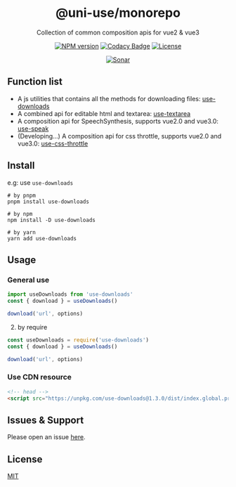 <div style="text-align: center;" align="center">

# @uni-use/monorepo

Collection of common composition apis for vue2 & vue3

[![NPM version][npm-image]][npm-url]
[![Codacy Badge][codacy-image]][codacy-url]
[![License][license-image]][license-url]

[![Sonar][sonar-image]][sonar-url]

</div>

## Function list

- A js utilities that contains all the methods for downloading files: [use-downloads](https://github.com/saqqdy/uni-use/tree/master/packages/downloads)
- A combined api for editable html and textarea: [use-textarea](https://github.com/saqqdy/uni-use/tree/master/packages/textarea)
- A composition api for SpeechSynthesis, supports vue2.0 and vue3.0: [use-speak](https://github.com/saqqdy/uni-use/tree/master/packages/speak)
- (Developing...) A composition api for css throttle, supports vue2.0 and vue3.0: [use-css-throttle](https://github.com/saqqdy/uni-use/tree/master/packages/css-throttle)

## Install

e.g: use `use-downloads`

```shell
# by pnpm
pnpm install use-downloads

# by npm
npm install -D use-downloads

# by yarn
yarn add use-downloads
```

## Usage

### General use

```js
import useDownloads from 'use-downloads'
const { download } = useDownloads()

download('url', options)
```

2. by require

```js
const useDownloads = require('use-downloads')
const { download } = useDownloads()

download('url', options)
```

### Use CDN resource

```html
<!-- head -->
<script src="https://unpkg.com/use-downloads@1.3.0/dist/index.global.prod.js"></script>
```

## Issues & Support

Please open an issue [here](https://github.com/saqqdy/uni-use/issues).

## License

[MIT](LICENSE)

[npm-image]: https://img.shields.io/npm/v/@uni-use/monorepo.svg?style=flat-square
[npm-url]: https://npmjs.org/package/@uni-use/monorepo
[codacy-image]: https://app.codacy.com/project/badge/Grade/f70d4880e4ad4f40aa970eb9ee9d0696
[codacy-url]: https://www.codacy.com/gh/saqqdy/@uni-use/monorepo/dashboard?utm_source=github.com&utm_medium=referral&utm_content=saqqdy/@uni-use/monorepo&utm_campaign=Badge_Grade
[license-image]: https://img.shields.io/badge/License-MIT-blue.svg
[license-url]: LICENSE
[sonar-image]: https://sonarcloud.io/api/project_badges/quality_gate?project=saqqdy_uni-use
[sonar-url]: https://sonarcloud.io/dashboard?id=saqqdy_uni-use
